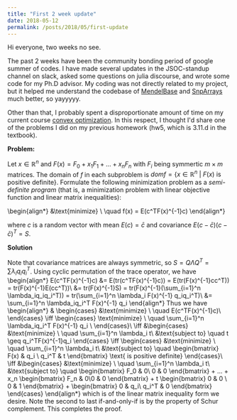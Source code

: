 ```yaml
---
title: "First 2 week update"
date: 2018-05-12
permalink: /posts/2018/05/first-update
---
```


Hi everyone, two weeks no see.

The past 2 weeks have been the community bonding period of google summer of codes. I have made several updates in the JSOC-standup channel on slack, asked some questions on julia discourse, and wrote some code for my Ph.D advisor. My coding was not directly related to my project, but it helped me understand the codebase of [MendelBase](https://openmendel.github.io/MendelBase.jl/) and [SnpArrays](https://openmendel.github.io/SnpArrays.jl/latest/) much better, so yayyyyy.

Other than that, I probably spent a disproportionate amount of time on my current course [convex optimization](http://www.seas.ucla.edu/~vandenbe/ee236b/ee236b.html). In this respect, I thought I'd share one of the problems I did on my previous homework (hw5, which is 3.11.d in the textbook).

**Problem:**

Let $x \in \mathbb{R}^n$ and $F(x) = F_0 + x_1F_1 + ... + x_nF_n$ with $F_i$ being symmertic $m \times m$ matrices. The domain of $f$ in each subproblem is $dom f = \{x \in \mathbb{R}^n \ | \ F(x) \text{ is positive definite}\}$. Formulate the following minimization problem as a *semi-definite program* (that is, a minimization problem with linear objective function and linear matrix inequalities):

\begin{align*}
		&\text{minimize} \ \quad f(x) = E(c^TF(x)^{-1}c)
\end{align*}

where $c$ is a random vector with mean $E(c) = \bar{c}$ and covariance $E(c - \bar{c})(c - \bar{c})^T = S.$

**Solution**

Note that covariance matrices are always symmetric, so $S = Q\Lambda Q^T = \sum \lambda_i q_iq_i^T$. Using cyclic permutation of the trace operator, we have
\begin{align*}
	E(c^TF(x)^{-1}c) &= E(tr(c^TF(x)^{-1}c)) = E(tr(F(x)^{-1}cc^T)) = tr(F(x)^{-1}E(cc^T))\\
	&= tr(F(x)^{-1}S) = tr(F(x)^{-1}(\sum_{i=1}^n \lambda_iq_iq_i^T)) = tr(\sum_{i=1}^n \lambda_i F(x)^{-1} q_iq_i^T)\\
	&= \sum_{i=1}^n \lambda_iq_i^T F(x)^{-1} q_i
\end{align*}
Thus we have 
\begin{align*}
	& \begin{cases}
		&\text{minimize} \ \quad   E(c^TF(x)^{-1}c)\\
	\end{cases}
	\iff \begin{cases}
		\text{minimize} \ \quad \sum_{i=1}^n \lambda_iq_i^T F(x)^{-1} q_i  \\
	\end{cases}\\
	\iff &\begin{cases}
		&\text{minimize} \ \quad   \sum_{i=1}^n \lambda_i t\\
		&\text{subject to} \quad t \geq q_i^TF(x)^{-1}q_i
	\end{cases}
	\iff \begin{cases}
		&\text{minimize} \ \quad   \sum_{i=1}^n \lambda_i t\\
		&\text{subject to} \quad \begin{bmatrix}
			F(x) & q_i \\ q_i^T & t
		\end{bmatrix} \text{ is positive definite}
	\end{cases}\\
		\iff &\begin{cases}
		&\text{minimize} \ \quad   \sum_{i=1}^n \lambda_i t\\
		&\text{subject to} \quad 
		\begin{bmatrix}
			F_0 & 0\\
			0 & 0
		\end{bmatrix}	 + ... + x_n \begin{bmatrix}
			F_n & 0\\0 & 0
		\end{bmatrix} + t \begin{bmatrix}
			0 & 0 \\ 0 & 1
		\end{bmatrix} + \begin{bmatrix}
			0 & q_i\\ q_i^T & 0
		\end{bmatrix}
	\end{cases} 
\end{align*}
which is of the linear matrix inequality form we desire. Note the second to last if-and-only-if is by the property of Schur complement. This completes the proof. 
